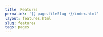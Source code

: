 ```yaml
---
title: Features
permalink: '{{ page.fileSlug }}/index.html'
layout: features.html
slug: features
tags: pages
---
```



